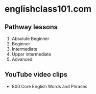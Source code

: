 # englishclass101.com

## Pathway lessons

1. Absolute Beginner
2. Beginner
3. Intermediate
4. Upper Intermediate
5. Advanced

## YouTube video clips

- 800 Core English Words and Phrases

